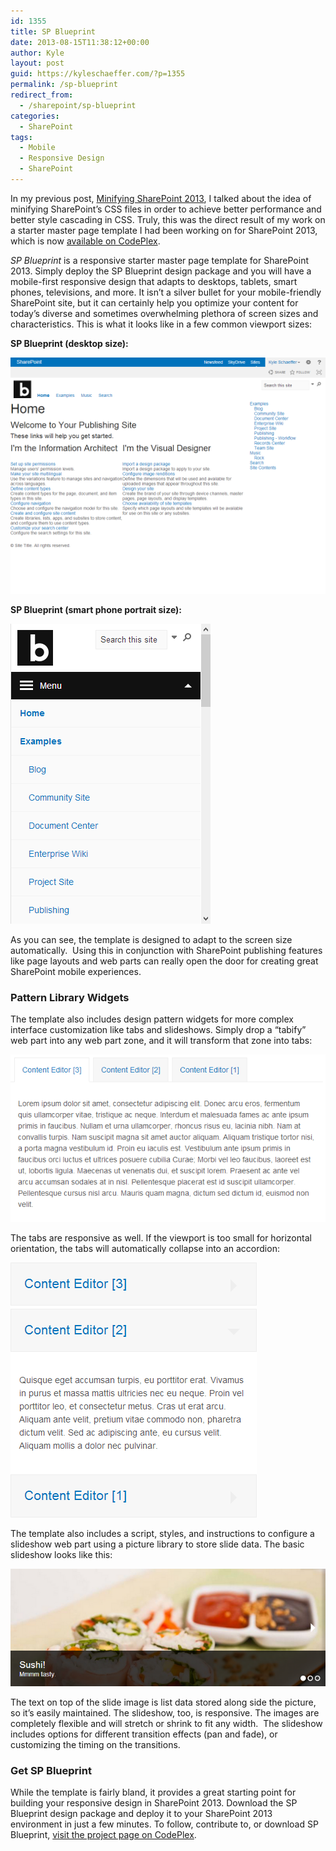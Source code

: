 ```yaml
---
id: 1355
title: SP Blueprint
date: 2013-08-15T11:38:12+00:00
author: Kyle
layout: post
guid: https://kyleschaeffer.com/?p=1355
permalink: /sp-blueprint
redirect_from:
  - /sharepoint/sp-blueprint
categories:
  - SharePoint
tags:
  - Mobile
  - Responsive Design
  - SharePoint
---
```

In my previous post, [Minifying SharePoint 2013](/minifying-sharepoint-2013), I talked about the idea of minifying SharePoint’s CSS files in order to achieve better performance and better style cascading in CSS. Truly, this was the direct result of my work on a starter master page template I had been working on for SharePoint 2013, which is now [available on CodePlex](https://spblueprint.codeplex.com/).

_SP Blueprint_ is a responsive starter master page template for SharePoint 2013. Simply deploy the SP Blueprint design package and you will have a mobile-first responsive design that adapts to desktops, tablets, smart phones, televisions, and more. It isn’t a silver bullet for your mobile-friendly SharePoint site, but it can certainly help you optimize your content for today’s diverse and sometimes overwhelming plethora of screen sizes and characteristics. This is what it looks like in a few common viewport sizes:

**SP Blueprint (desktop size):**

![sp-blueprint-desktop](/assets/img/sp-blueprint-desktop.png)

**SP Blueprint (smart phone portrait size):**

![sp-blueprint-smartphone](/assets/img/sp-blueprint-smartphone.png)

As you can see, the template is designed to adapt to the screen size automatically.  Using this in conjunction with SharePoint publishing features like page layouts and web parts can really open the door for creating great SharePoint mobile experiences.

### Pattern Library Widgets

The template also includes design pattern widgets for more complex interface customization like tabs and slideshows. Simply drop a “tabify” web part into any web part zone, and it will transform that zone into tabs:

![spblueprint-tabs](/assets/img/spblueprint-tabs.png)

The tabs are responsive as well. If the viewport is too small for horizontal orientation, the tabs will automatically collapse into an accordion:

![spblueprint-tabs-accordion](/assets/img/spblueprint-tabs-accordion.png)

The template also includes a script, styles, and instructions to configure a slideshow web part using a picture library to store slide data. The basic slideshow looks like this:

![spblueprint-slideshow](/assets/img/spblueprint-slideshow.png)

The text on top of the slide image is list data stored along side the picture, so it’s easily maintained. The slideshow, too, is responsive. The images are completely flexible and will stretch or shrink to fit any width.  The slideshow includes options for different transition effects (pan and fade), or customizing the timing on the transitions.

### Get SP Blueprint

While the template is fairly bland, it provides a great starting point for building your responsive design in SharePoint 2013. Download the SP Blueprint design package and deploy it to your SharePoint 2013 environment in just a few minutes. To follow, contribute to, or download SP Blueprint, [visit the project page on CodePlex](https://spblueprint.codeplex.com/).

&nbsp;
